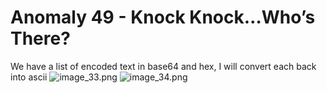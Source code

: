 # Anomaly 49 - Knock Knock…Who’s There?

We have a list of encoded text in base64 and hex, I will convert each back into ascii
![image_33.png](image_33.png)
![image_34.png](image_34.png)